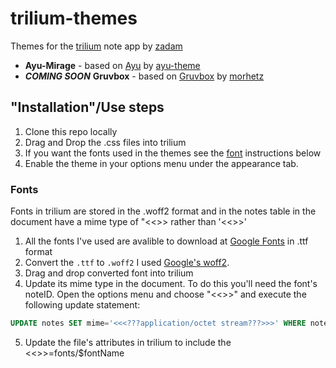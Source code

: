 # trilium-themes
Themes for the [trilium](https://github.com/zadam/trilium) note app by [zadam](https://github.com/zadam/trilium)

* __Ayu-Mirage__ - based on [Ayu](https://github.com/ayu-theme/ayu-colors) by [ayu-theme](https://github.com/ayu-theme)
* __*COMING SOON*__ __Gruvbox__ - based on [Gruvbox](https://github.com/morhetz/gruvbox) by [morhetz](https://github.com/morhetz)

## "Installation"/Use steps
1. Clone this repo locally
2. Drag and Drop the .css files into trilium 
3. If you want the fonts used in the themes see the [font](https://github.com/bncarey42/trilium-themes/blob/master/README.md#fonts) instructions below 
4. Enable the theme in your options menu under the appearance tab.

### Fonts
Fonts in trilium are stored in the .woff2 format and in the notes table in the document have a mime type of "<<<???application/octet stream???>>> rather than '<<<???file/ttf???>>>'
1. All the fonts I've used are avalible to download at [Google Fonts](fonts.google.com) in .ttf format 
2. Convert the `.ttf` to `.woff2` I used [Google's woff2](https://github.com/google/woff2). 
3. Drag and drop converted font into trilium 
4. Update its mime type in the document. To do this you'll need the font's noteID. Open the options menu and choose "<<<???Querry SQL database???>>>" and execute the following update statement:
```SQL
UPDATE notes SET mime='<<<???application/octet stream???>>>' WHERE noteID='$noteID'; 
```
5. Update the file's attributes in trilium to include the <<<???CustomResourcePRovider???>>>=fonts/$fontName
